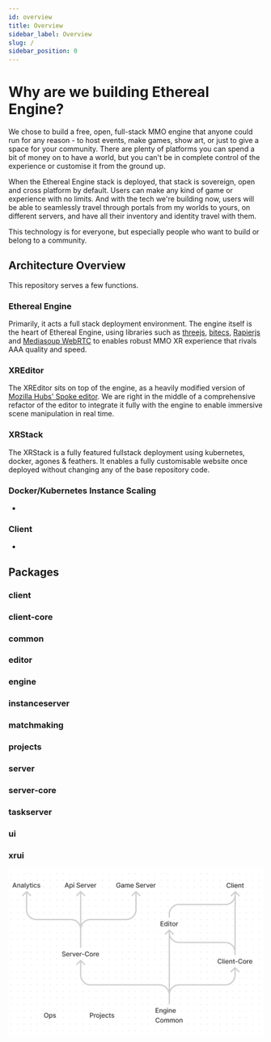 ```yaml
---
id: overview
title: Overview
sidebar_label: Overview
slug: /
sidebar_position: 0
---
```


# Why are we building Ethereal Engine?

We chose to build a free, open, full-stack MMO engine that anyone could run for 
any reason - to host events, make games, show art, or just to give a space for 
your community. There are plenty of platforms you can spend a bit of money on to 
have a world, but you can't be in complete control of the experience or 
customise it from the ground up.

When the Ethereal Engine stack is deployed, that stack is sovereign, open and cross 
platform by default. Users can make any kind of game or experience with no limits. 
And with the tech we're building now, users will be able to seamlessly travel 
through portals from my worlds to yours, on different servers, and have all 
their inventory and identity travel with them.

This technology is for everyone, but especially people who want to build or 
belong to a community.

## Architecture Overview

This repository serves a few functions. 

### Ethereal Engine
Primarily, it acts a full stack deployment environment. The engine itself is the 
heart of Ethereal Engine, using libraries such as [threejs](https://threejs.org/), 
[bitecs](https://github.com/NateTheGreatt/bitECS), 
[Rapierjs](https://github.com/dimforge/rapier.js) and 
[Mediasoup WebRTC](https://github.com/versatica/mediasoup) to enables robust MMO 
XR experience that rivals AAA quality and speed.

### XREditor
The XREditor sits on top of the engine, as a heavily modified version of 
[Mozilla Hubs' Spoke editor](https://hubs.mozilla.com/spoke). We are right in 
the middle of a comprehensive refactor of the editor to integrate it fully with 
the engine to enable immersive scene manipulation in real time.

### XRStack
The XRStack is a fully featured fullstack deployment using kubernetes, docker, 
agones & feathers. It enables a fully customisable website once deployed without 
changing any of the base repository code.

### Docker/Kubernetes Instance Scaling
-

### Client
-

## Packages
### client
### client-core
### common
### editor
### engine
### instanceserver
### matchmaking
### projects
### server
### server-core
### taskserver
### ui
### xrui

![](./images/0-repo-hierarchy.png)
